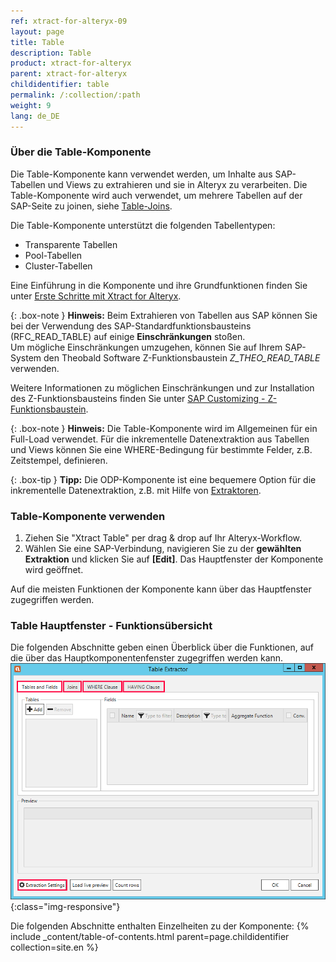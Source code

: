 ```yaml
---
ref: xtract-for-alteryx-09
layout: page
title: Table
description: Table
product: xtract-for-alteryx
parent: xtract-for-alteryx
childidentifier: table
permalink: /:collection/:path
weight: 9
lang: de_DE
---
```


### Über die Table-Komponente
Die Table-Komponente kann verwendet werden, um Inhalte aus SAP-Tabellen und Views zu extrahieren und sie in Alteryx zu verarbeiten.
Die Table-Komponente wird auch verwendet, um mehrere Tabellen auf der SAP-Seite zu joinen, siehe [Table-Joins](./table/table-joins).<br> 

Die Table-Komponente unterstützt die folgenden Tabellentypen:
- Transparente Tabellen
- Pool-Tabellen
- Cluster-Tabellen

Eine Einführung in die Komponente und ihre Grundfunktionen finden Sie unter [Erste Schritte mit Xtract for Alteryx](./erste-schritte).

{: .box-note }
**Hinweis:** Beim Extrahieren von Tabellen aus SAP können Sie bei der Verwendung des SAP-Standardfunktionsbausteins (RFC_READ_TABLE) auf einige **Einschränkungen** stoßen.<br>
Um mögliche Einschränkungen umzugehen, können Sie auf Ihrem SAP-System den Theobald Software Z-Funktionsbaustein  *Z_THEO_READ_TABLE* verwenden. 

Weitere Informationen zu möglichen Einschränkungen und zur Installation des Z-Funktionsbausteins finden Sie unter [SAP Customizing - Z-Funktionsbaustein](./sap-customizing).

{: .box-note }
**Hinweis:** Die Table-Komponente wird im Allgemeinen für ein Full-Load verwendet. Für die inkrementelle Datenextraktion aus Tabellen und Views können Sie eine WHERE-Bedingung für bestimmte Felder, z.B. Zeitstempel, definieren. 

{: .box-tip }
**Tipp:** Die ODP-Komponente ist eine bequemere Option für die inkrementelle Datenextraktion, z.B. mit Hilfe von [Extraktoren](./odp/odp-extractors).

### Table-Komponente verwenden

1. Ziehen Sie "Xtract Table" per drag & drop auf Ihr Alteryx-Workflow.
2. Wählen Sie eine SAP-Verbindung, navigieren Sie zu der **gewählten Extraktion** und klicken Sie auf **[Edit]**. Das Hauptfenster der Komponente wird geöffnet.

Auf die meisten Funktionen der Komponente kann über das Hauptfenster zugegriffen werden.

### Table Hauptfenster - Funktionsübersicht
Die folgenden Abschnitte geben einen Überblick über die Funktionen, auf die über das Hauptkomponentenfenster zugegriffen werden kann.
![Table Extractor](/img/content/xfa/xfa-table-extractor.png){:class="img-responsive"}

Die folgenden Abschnitte enthalten Einzelheiten zu der Komponente:
{% include _content/table-of-contents.html parent=page.childidentifier collection=site.en %}
